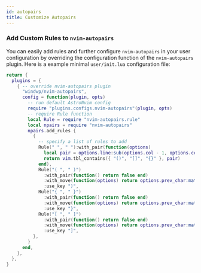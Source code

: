 ```yaml
---
id: autopairs
title: Customize Autopairs
---
```


### Add Custom Rules to `nvim-autopairs`

You can easily add rules and further configure `nvim-autopairs` in your user configuration by overriding the configuration function of the `nvim-autopairs` plugin. Here is a example minimal `user/init.lua` configuration file:

```lua
return {
  plugins = {
    { -- override nvim-autopairs plugin
      "windwp/nvim-autopairs",
      config = function(plugin, opts)
        -- run default AstroNvim config
        require "plugins.configs.nvim-autopairs"(plugin, opts)
        -- require Rule function
        local Rule = require "nvim-autopairs.rule"
        local npairs = require "nvim-autopairs"
        npairs.add_rules {
          {
            -- specify a list of rules to add
            Rule(" ", " "):with_pair(function(options)
              local pair = options.line:sub(options.col - 1, options.col)
              return vim.tbl_contains({ "()", "[]", "{}" }, pair)
            end),
            Rule("( ", " )")
              :with_pair(function() return false end)
              :with_move(function(options) return options.prev_char:match ".%)" ~= nil end)
              :use_key ")",
            Rule("{ ", " }")
              :with_pair(function() return false end)
              :with_move(function(options) return options.prev_char:match ".%}" ~= nil end)
              :use_key "}",
            Rule("[ ", " ]")
              :with_pair(function() return false end)
              :with_move(function(options) return options.prev_char:match ".%]" ~= nil end)
              :use_key "]",
          },
        }
      end,
    },
  },
}
```
